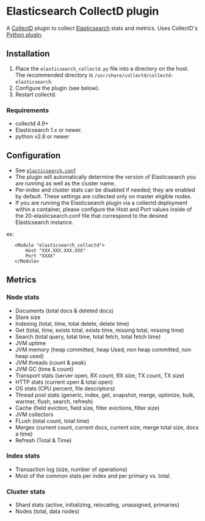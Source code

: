 # Elasticsearch CollectD plugin

A [CollectD](http://collectd.org) plugin to collect [Elasticsearch](https://github.com/elastic/elasticsearch) stats and metrics. Uses CollectD's [Python plugin](http://collectd.org/documentation/manpages/collectd-python.5.shtml).

## Installation

 1. Place the `elasticsearch_collectd.py` file into a directory on the host. The recommended directory is `/usr/share/collectd/collectd-elasticsearch`.
 1. Configure the plugin (see below).
 1. Restart collectd.

### Requirements

 * collectd 4.9+
 * Elasticsearch 1.x or newer.
 * python v2.6 or newer

## Configuration

 * See [`elasticsearch.conf`](https://github.com/signalfx/integrations/blob/master/collectd-elasticsearch/20-elasticsearch.conf)
 * The plugin will automatically determine the version of Elasticsearch you are running as well as the cluster name.
 * Per-index and cluster stats can be disabled if needed; they are enabled by default. These settings are collected only on master eligible nodes.
 * If you are running the Elasticsearch plugin via a collectd deployment within a container, please configure the Host and Port values inside of the 20-elasticsearch.conf file that correspond to the desired Elasticsearch instance.

 ex:
```
   <Module "elasticsearch_collectd">
       Host "XXX.XXX.XXX.XXX"
       Port "XXXX"
   </Module>
```

## Metrics

### Node stats

 * Documents (total docs & deleted docs)
 * Store size
 * Indexing (total, time, total delete, delete time)
 * Get (total, time, exists total, exists time, missing total, missing time)
 * Search (total query, total time, total fetch, total fetch time)
 * JVM uptime
 * JVM memory (heap committed, heap Used, non heap committed, non heap used)
 * JVM threads (count & peak)
 * JVM GC (time & count)
 * Transport stats (server open, RX count, RX size, TX count, TX size)
 * HTTP stats (current open & total open)
 * OS stats (CPU percent, file descriptors)
 * Thread pool stats (generic, index, get, snapshot, merge, optimize, bulk, warmer, flush, search, refresh)
 * Cache (field eviction, field size, filter evictions, filter size)
 * JVM collectors
 * FLush (total count, total time)
 * Merges (current count, current docs, current size, merge total size, docs a time)
 * Refresh (Total & Time)

### Index stats

 * Transaction log (size, number of operations)
 * Most of the common stats per index and per primary vs. total.

### Cluster stats

 * Shard stats (active, initializing, relocating, unassigned, primaries)
 * Nodes (total, data nodes)
